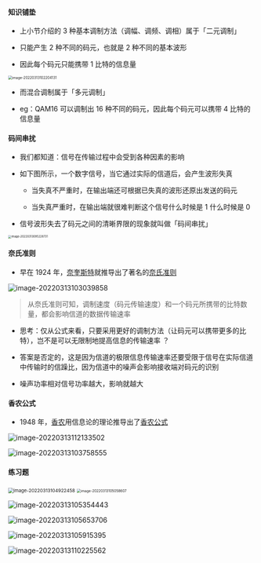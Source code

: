 #### 知识铺垫

- 上小节介绍的 3 种基本调制方法（调幅、调频、调相）属于「二元调制」

- 只能产生 2 种不同的码元，也就是 2 种不同的基本波形

- 因此每个码元只能携带 1 比特的信息量

<img src="https://gitee.com/pj-l/imgs-1/raw/master/image-20220313102204131.png" alt="image-20220313102204131" style="zoom:50%;" />

- 而混合调制属于「多元调制」

- eg：QAM16 可以调制出 16 种不同的码元，因此每个码元可以携带 4 比特的信息量

#### 码间串扰

- 我们都知道：信号在传输过程中会受到各种因素的影响

- 如下图所示，一个数字信号，当它通过实际的信道后，会产生波形失真

	- 当失真不严重时，在输出端还可根据已失真的波形还原出发送的码元

	- 当失真严重时，在输出端就很难判断这个信号什么时候是 1 什么时候是 0

- 信号波形失去了码元之间的清晰界限的现象就叫做「码间串扰」

<img src="https://gitee.com/pj-l/imgs-1/raw/master/image-20220313095228731.png" alt="image-20220313095228731" style="zoom:40%;" />

#### 奈氏准则

- 早在 1924 年，[奈奎斯特](https://baike.baidu.com/item/%E5%A5%88%E5%A5%8E%E6%96%AF%E7%89%B9/9893523)就推导出了著名的[奈氏准则](https://baike.baidu.com/item/%E5%A5%88%E6%B0%8F%E5%87%86%E5%88%99/1066812)

![image-20220313103039858](https://gitee.com/pj-l/imgs-1/raw/master/image-20220313103039858.png)

> 从奈氏准则可知，调制速度（码元传输速度）和一个码元所携带的比特数量，都会影响信道的数据传输速率

- 思考：仅从公式来看，只要采用更好的调制方法（让码元可以携带更多的比特），岂不是可以无限制地提高信息的传输速率 ？

- 答案是否定的，这是因为信道的极限信息传输速率还要受限于信号在实际信道中传输时的信躁比，因为信道中的噪声会影响接收端对码元的识别

- 噪声功率相对信号功率越大，影响就越大

#### 香农公式

- 1948 年，[香农](https://baike.baidu.com/item/%E5%85%8B%E5%8A%B3%E5%BE%B7%C2%B7%E8%89%BE%E5%B0%94%E4%BC%8D%E5%BE%B7%C2%B7%E9%A6%99%E5%86%9C/10588593)用信息论的理论推导出了[香农公式](https://baike.baidu.com/item/%E9%A6%99%E5%86%9C%E5%85%AC%E5%BC%8F/857947)

![image-20220313112133502](https://gitee.com/pj-l/imgs-1/raw/master/image-20220313112133502.png)

![image-20220313103758555](https://gitee.com/pj-l/imgs-1/raw/master/image-20220313103758555.png)

#### 练习题

<img src="https://gitee.com/pj-l/imgs-1/raw/master/image-20220313104922458.png" alt="image-20220313104922458" style="zoom:67%;" />

<img src="https://gitee.com/pj-l/imgs-1/raw/master/image-20220313105058607.png" alt="image-20220313105058607" style="zoom:50%;" />

![image-20220313105354443](https://gitee.com/pj-l/imgs-1/raw/master/image-20220313105354443.png)

![image-20220313105653706](https://gitee.com/pj-l/imgs-1/raw/master/image-20220313105653706.png)

![image-20220313105915395](https://gitee.com/pj-l/imgs-1/raw/master/image-20220313105915395.png)

![image-20220313110225562](https://gitee.com/pj-l/imgs-1/raw/master/image-20220313110225562.png)
